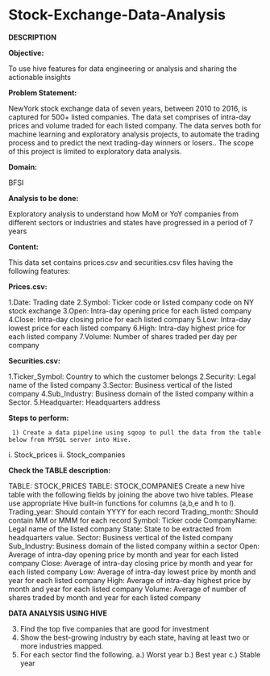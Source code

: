 # Stock-Exchange-Data-Analysis

**DESCRIPTION**

**Objective:**

To use hive features for data engineering or analysis and sharing the actionable insights

**Problem Statement:**

NewYork stock exchange data of seven years, between 2010 to 2016, is captured for 500+ listed companies. The data set comprises of intra-day prices and volume traded for each listed company. The data serves both for machine learning and exploratory analysis projects, to automate the trading process and to predict the next trading-day winners or losers.. The scope of this project is limited to exploratory data analysis.

**Domain:**

BFSI

**Analysis to be done:**

 Exploratory analysis to understand how MoM or YoY companies from different sectors or industries and states have progressed in a period of 7 years
 
**Content:**

 This data set contains prices.csv and securities.csv files having the following features:
 
**Prices.csv:**

1.Date: Trading date
2.Symbol: Ticker code or listed company code on NY stock exchange
3.Open: Intra-day opening price for each listed company
4.Close: Intra-day closing price for each listed company
5.Low: Intra-day lowest price for each listed company
6.High: Intra-day highest price for each listed company
7.Volume: Number of shares traded per day per company

**Securities.csv:**

1.Ticker_Symbol: Country to which the customer belongs
2.Security: Legal name of the listed company
3.Sector: Business vertical of the listed company
4.Sub_Industry: Business domain of the listed company within a Sector.
5.Headquarter: Headquarters address

**Steps to perform:**

     1) Create a data pipeline using sqoop to pull the data from the table below from MYSQL server into Hive.
i. Stock_prices
ii. Stock_companies

**Check the TABLE description:**

TABLE: STOCK_PRICES
TABLE: STOCK_COMPANIES
Create a new hive table with the following fields by joining the above two hive tables.
Please use appropriate Hive built-in functions for columns (a,b,e and h to l).
Trading_year: Should contain YYYY for each record
Trading_month: Should contain MM or MMM for each record
Symbol: Ticker code
CompanyName: Legal name of the listed company
State: State to be extracted from headquarters value.
Sector: Business vertical of the listed company
Sub_Industry: Business domain of the listed company within a sector
Open: Average of intra-day opening price by month and year for each listed company
Close: Average of intra-day closing price by month and year for each listed company
Low: Average of intra-day lowest price by month and year for each listed company
High: Average of intra-day highest price by month and year for each listed company
Volume: Average of number of shares traded by month and year for each listed company

**DATA ANALYSIS USING HIVE**

 3) Find the top five companies that are good for investment
 4) Show the best-growing industry by each state, having at least two or more industries mapped.
5) For each sector find the following.
a.) Worst year
b.) Best year
c.) Stable year

